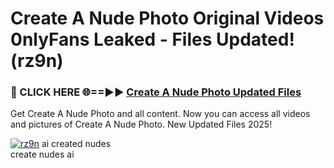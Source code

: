 # Create A Nude Photo Original Videos 0nlyFans Leaked - Files Updated! (rz9n)

<h3>🔴 CLICK HERE 🌐==►► <a href="https://tinyurl.com/4mcuefdz" rel="nofollow">Create A Nude Photo Updated Files</a></h3>

Get Create A Nude Photo and all content. Now you can access all videos and pictures of Create A Nude Photo. New Updated Files 2025!

[![rz9n](https://i.imgur.com/StAQSOY.gif)](https://tinyurl.com/4mcuefdz)
ai created nudes<br>
create nudes ai